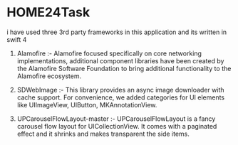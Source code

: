 # HOME24Task

i have used three 3rd party frameworks in this application and its written in swift 4

1) Alamofire :- Alamofire focused specifically on core networking implementations, additional component libraries have been created by the  Alamofire Software Foundation to bring additional functionality to the Alamofire ecosystem.

2) SDWebImage :- This library provides an async image downloader with cache support. For convenience, we added categories for UI elements like UIImageView, UIButton, MKAnnotationView.

4) UPCarouselFlowLayout-master :- UPCarouselFlowLayout is a fancy carousel flow layout for UICollectionView. It comes with a paginated effect and it shrinks and makes transparent the side items.
